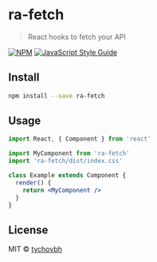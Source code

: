 # ra-fetch

> React hooks to fetch your API

[![NPM](https://img.shields.io/npm/v/ra-fetch.svg)](https://www.npmjs.com/package/ra-fetch) [![JavaScript Style Guide](https://img.shields.io/badge/code_style-standard-brightgreen.svg)](https://standardjs.com)

## Install

```bash
npm install --save ra-fetch
```

## Usage

```jsx
import React, { Component } from 'react'

import MyComponent from 'ra-fetch'
import 'ra-fetch/dist/index.css'

class Example extends Component {
  render() {
    return <MyComponent />
  }
}
```

## License

MIT © [tychovbh](https://github.com/tychovbh)
